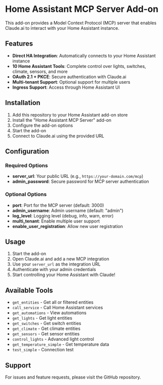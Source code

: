 # Home Assistant MCP Server Add-on

This add-on provides a Model Context Protocol (MCP) server that enables Claude.ai to interact with your Home Assistant instance.

## Features

- **Direct HA Integration**: Automatically connects to your Home Assistant instance
- **10 Home Assistant Tools**: Complete control over lights, switches, climate, sensors, and more
- **OAuth 2.1 + PKCE**: Secure authentication with Claude.ai
- **Multi-tenant Support**: Optional support for multiple users
- **Ingress Support**: Access through Home Assistant UI

## Installation

1. Add this repository to your Home Assistant add-on store
2. Install the "Home Assistant MCP Server" add-on
3. Configure the add-on options
4. Start the add-on
5. Connect to Claude.ai using the provided URL

## Configuration

### Required Options

- **server_url**: Your public URL (e.g., `https://your-domain.com/mcp`)
- **admin_password**: Secure password for MCP server authentication

### Optional Options

- **port**: Port for the MCP server (default: 3000)
- **admin_username**: Admin username (default: "admin")
- **log_level**: Logging level (debug, info, warn, error)
- **multi_tenant**: Enable multiple user support
- **enable_user_registration**: Allow new user registration

## Usage

1. Start the add-on
2. Open Claude.ai and add a new MCP integration
3. Use your `server_url` as the integration URL
4. Authenticate with your admin credentials
5. Start controlling your Home Assistant with Claude!

## Available Tools

- `get_entities` - Get all or filtered entities
- `call_service` - Call Home Assistant services
- `get_automations` - View automations
- `get_lights` - Get light entities
- `get_switches` - Get switch entities
- `get_climate` - Get climate entities
- `get_sensors` - Get sensor entities
- `control_lights` - Advanced light control
- `get_temperature_simple` - Get temperature data
- `test_simple` - Connection test

## Support

For issues and feature requests, please visit the GitHub repository.